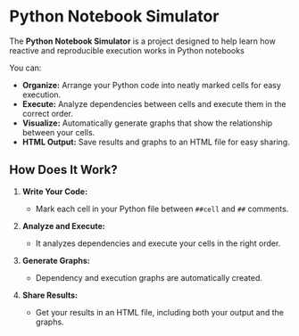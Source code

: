 # Python Notebook Simulator

The **Python Notebook Simulator** is a project designed to help learn how reactive and reproducible execution works in Python notebooks

You can:

- **Organize:** Arrange your Python code into neatly marked cells for easy execution.
- **Execute:** Analyze dependencies between cells and execute them in the correct order.
- **Visualize:** Automatically generate graphs that show the relationship between your cells.
- **HTML Output:** Save results and graphs to an HTML file for easy sharing.

## How Does It Work? 


1. **Write Your Code:**
   - Mark each cell in your Python file between `##cell` and `##` comments.

2. **Analyze and Execute:**
   - It analyzes dependencies and execute your cells in the right order.

3. **Generate Graphs:**
   - Dependency and execution graphs are automatically created.

4. **Share Results:**
   - Get your results in an HTML file, including both your output and the graphs.
